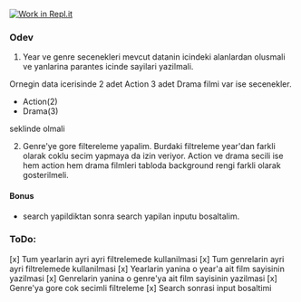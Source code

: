 [![Work in Repl.it](https://classroom.github.com/assets/work-in-replit-14baed9a392b3a25080506f3b7b6d57f295ec2978f6f33ec97e36a161684cbe9.svg)](https://classroom.github.com/online_ide?assignment_repo_id=4127195&assignment_repo_type=AssignmentRepo)
### Odev

1. Year ve genre secenekleri mevcut datanin icindeki alanlardan olusmali ve yanlarina parantes icinde sayilari yazilmali.

Ornegin data icerisinde 2 adet Action 3 adet Drama filmi var ise secenekler.

- Action(2)
- Drama(3)

seklinde olmali


2. Genre'ye gore filtereleme yapalim. Burdaki filtreleme year'dan farkli olarak 
coklu secim yapmaya da izin veriyor. Action ve drama secili ise hem action hem drama filmleri tabloda background rengi farkli olarak gosterilmeli.
   

#### Bonus
- search yapildiktan sonra search yapilan inputu bosaltalim.


### ToDo:
  [x] Tum yearlarin ayri ayri filtrelemede kullanilmasi
  [x] Tum genrelarin ayri ayri filtrelemede kullanilmasi
  [x] Yearlarin yanina o year'a ait film sayisinin yazilmasi
  [x] Genrelarin yanina o genre'ya ait film sayisinin yazilmasi
  [x] Genre'ya gore cok secimli filtreleme
  [x] Search sonrasi input bosaltimi

